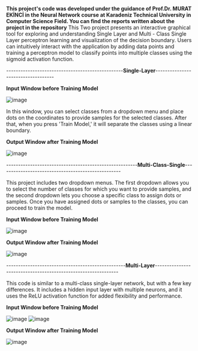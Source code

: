 **This project's code was developed under the guidance of Prof.Dr. MURAT EKİNCİ in the Neural Network course at Karadeniz Technical University in Computer Science Field.
You can find the reports written about the project in the repository**
This Two project presents an interactive graphical tool for exploring and understanding Single Layer and Multi - Class Single Layer perceptron learning and visualization of the decision boundary. Users can intuitively interact with the application by adding data points and training a perceptron model to classify points into multiple classes using the sigmoid activation function.

-------------------------------------------------**Single-Layer**-----------------------------------

**Input Window before Training Model**


![image](https://github.com/user-attachments/assets/4df8d2ce-178d-4782-b65b-8ecc0c744308)

 In this window, you can select classes from a dropdown menu and place dots on the coordinates to provide samples for the selected classes. After that, when you press 'Train Model,' it will separate the classes using a linear boundary.

**Output Window after Training Model**


![image](https://github.com/user-attachments/assets/0ddf710a-9d1c-46ea-9f45-65ae53d627da)



-------------------------------------------------------**Multi-Class-Single**---------------------------------------------------

This project includes two dropdown menus. The first dropdown allows you to select the number of classes for which you want to provide samples, and the second dropdown lets you choose a specific class to assign dots or samples. Once you have assigned dots or samples to the classes, you can proceed to train the model.

**Input Window before Training Model**

![image](https://github.com/user-attachments/assets/e5c2b419-b429-436a-9907-c7b902e6f85c)



**Output Window after Training Model**

![image](https://github.com/user-attachments/assets/3954c3f8-00f8-4b6d-a9be-4ffdb9b61fa7)


--------------------------------------------------**Multi-Layer**--------------------------------------------------------------

This code is similar to a multi-class single-layer network, but with a few key differences. It includes a hidden input layer with multiple neurons, and it uses the ReLU activation function for added flexibility and performance.



**Input Window before Training Model**

![image](https://github.com/user-attachments/assets/f6990a66-3f6a-48a4-8d45-c97a5b4d841c)
![image](https://github.com/user-attachments/assets/44f61ada-40e1-440d-8e64-ff6bbdd5f719)



**Output Window after Training Model**

![image](https://github.com/user-attachments/assets/50621693-dd03-4467-8272-4ba0b07b2481)

